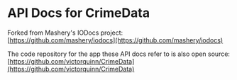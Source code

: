 # API Docs for CrimeData

Forked from Mashery's IODocs project: [https://github.com/mashery/iodocs](https://github.com/mashery/iodocs)

The code repository for the app these API docs refer to is also open source: [https://github.com/victorquinn/CrimeData](https://github.com/victorquinn/CrimeData)
